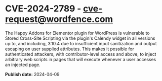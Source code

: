 # CVE-2024-2789 - cve-request@wordfence.com

The Happy Addons for Elementor plugin for WordPress is vulnerable to Stored Cross-Site Scripting via the plugin's Calendy widget in all versions up to, and including, 3.10.4 due to insufficient input sanitization and output escaping on user supplied attributes. This makes it possible for authenticated attackers, with contributor-level access and above, to inject arbitrary web scripts in pages that will execute whenever a user accesses an injected page.

**Publish date:** 2024-04-09
